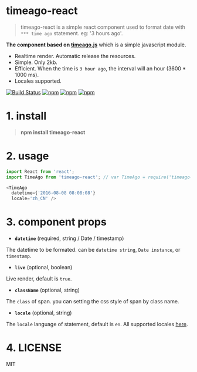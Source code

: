 # timeago-react


> timeago-react is a simple react component used to format date with `*** time ago` statement. eg: '3 hours ago'. 

**The component based on [timeago.js](https://github.com/hustcc/timeago.js)** which is a simple javascript module.

 - Realtime render. Automatic release the resources.
 - Simple. Only 2kb.
 - Efficient. When the time is `3 hour ago`, the interval will an hour (3600 * 1000 ms).
 - Locales supported.

[![Build Status](https://travis-ci.org/hustcc/timeago-react.svg?branch=master)](https://travis-ci.org/hustcc/timeago-react) [![npm](https://img.shields.io/npm/v/timeago-react.svg?style=flat-square)](https://www.npmjs.com/package/timeago-react) [![npm](https://img.shields.io/npm/dt/timeago-react.svg?style=flat-square)](https://www.npmjs.com/package/timeago-react) [![npm](https://img.shields.io/npm/l/timeago-react.svg?style=flat-square)](https://www.npmjs.com/package/timeago-react)


# 1. install

> **npm install timeago-react**


# 2. usage

```js
import React from 'react';
import TimeAgo from 'timeago-react'; // var TimeAgo = require('timeago-react');

<TimeAgo
  datetime={'2016-08-08 08:08:08'} 
  locale='zh_CN' />
```


# 3. component props

 - **`datetime`** (required, string / Date / timestamp)

The datetime to be formated. can be `datetime string`, `Date instance`, or `timestamp`.

 - **`live`** (optional, boolean)

Live render, default is `true`.

 - **`className`** (optional, string)

The `class` of span. you can setting the css style of span by class name.

 - **`locale`** (optional, string)

The `locale` language of statement, default is `en`. All supported locales [here](https://github.com/hustcc/timeago.js/tree/master/locales).


# 4. LICENSE

MIT
